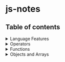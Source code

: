 # js-notes

## Table of contents

<!-- toc -->
<details>
  <summary>Language Features</summary>

* [Constants](constants.md)
* [`let` and `var`](let-and-var.md)
* [Rest parameters](rest-parameters.md)
* [Destructuring](destructuring.md)
  * Arrays
  * Objects
* [Spread Syntax](spread-syntax.md)
* [`typeof()`](typeof.md)
* [Common Type Conversions](common-type-conversions.md)
* [Controlling Loops](controlling-loops.md)
  
</details>

<details>
  <summary>Operators</summary>

* [Equality Operators](equality-operators.md)
* [Unary Operators](unary-operators.md)
* [Logical Operators](logical-operators.md)
* [Relational Operators](relational-operators.md)
* [Conditional Operators](conditional-operators.md)
* [Assignment Operators](assignment-operators.md)
* [Operator Precedence](operator-precedence.md)
  
</details>

<details>
  <summary>Functions</summary>

* [Function and Block Scope](scope.md)
* [IIFE's](iifes.md)
* [Closures](closures.md)
* [`this` keyword. `call()`, `apply()` and `bind()`](call-apply-bind.md)
* [Arrow functions](arrow-functions.md)
* [Default Parameters](default-parameters.md)
  
</details>

<details>
  <summary>Objects and Arrays</summary>

* [Constructors](constructors.md)
* [Prototypes](prototypes.md)
* [Expanding objects](expanding-objects.md)
* [Javascript Object Notation](json.md)
* [Array Iteration](array-iteration.md)
  
</details>
<!-- tocstop -->